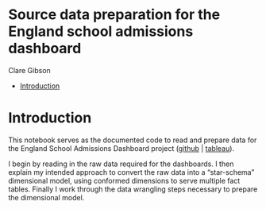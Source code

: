 Source data preparation for the England school admissions dashboard
================
Clare Gibson

-   [Introduction](#introduction)

# Introduction

This notebook serves as the documented code to read and prepare data for
the England School Admissions Dashboard project
([github](https://github.com/clarelgibson/england-school-admissions) \|
[tableau](https://public.tableau.com/views/Schools_16505251102060/Home?:language=en-GB&:display_count=n&:origin=viz_share_link)).

I begin by reading in the raw data required for the dashboards. I then
explain my intended approach to convert the raw data into a
“star-schema” dimensional model, using conformed dimensions to serve
multiple fact tables. Finally I work through the data wrangling steps
necessary to prepare the dimensional model.
